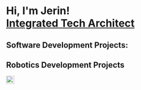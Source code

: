 <h1>Hi, I'm Jerin! <br/><a href="https://www.linkedin.com/in/jerin-benny-26bb83255/">Integrated Tech Architect</a></h1>

<h2>Software Development Projects:</h2>

<h2> Robotics Development Projects</h2>



[<img align="left" alt="JoshMadakor | LinkedIn" width="22px" src="https://cdn.jsdelivr.net/npm/simple-icons@v3/icons/linkedin.svg" />][linkedin]

[linkedin]: https://linkedin.com/in/jerin-benny-26bb83255
